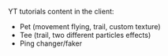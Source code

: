 YT tutorials content in the client:
- Pet (movement flying, trail, custom texture)
- Tee (trail, two different particles effects)
- Ping changer/faker

